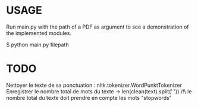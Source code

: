 USAGE
=====

Run main.py with the path of a PDF as argument to see a demonstration of the implemented modules.

$ python main.py filepath

TODO
====

Nettoyer le texte de sa ponctuation : nltk.tokenizer.WordPunktTokenizer
Enregistrer le nombre total de mots du texte -> len(clean(text).split(' '))
/!\ le nombre total du texte doit prendre en compte les mots "stopwords"
